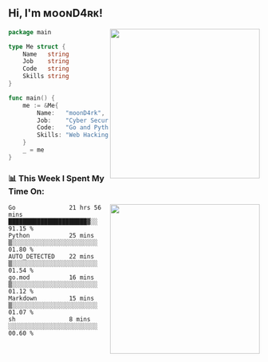 <h2> Hi, I'm ᴍᴏᴏɴD4ʀᴋ!</h2>
<img align='right' src="https://github-readme-stats.vercel.app/api?username=moond4rk&show_icons=true&theme=radical" width="300">


```go
package main

type Me struct {
	Name   string
	Job    string
	Code   string
	Skills string
}

func main() {
	me := &Me{
		Name:   "moonD4rk",
		Job:    "Cyber Security Engineer",
		Code:   "Go and Python and Others",
		Skills: "Web Hacking ^o^",
	}
	_ = me
}
```



<h3>📊 This Week I Spent My Time On:</h3>
<img align='right' src="https://spotify-github-profile.vercel.app/api/view?uid=zbgk3g7ojwjwrwrleo6u8mhub&cover_image=true&theme=novatorem" width="300">

<!--START_SECTION:waka-->

```text
Go               21 hrs 56 mins  ██████████████████████▓░░   91.15 %
Python           25 mins         ▒░░░░░░░░░░░░░░░░░░░░░░░░   01.80 %
AUTO_DETECTED    22 mins         ▒░░░░░░░░░░░░░░░░░░░░░░░░   01.54 %
go.mod           16 mins         ▒░░░░░░░░░░░░░░░░░░░░░░░░   01.12 %
Markdown         15 mins         ▒░░░░░░░░░░░░░░░░░░░░░░░░   01.07 %
sh               8 mins          ░░░░░░░░░░░░░░░░░░░░░░░░░   00.60 %
```

<!--END_SECTION:waka-->

